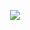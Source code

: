 <p align="center">
  <img src="https://media.licdn.com/dms/image/D4E22AQFzRNqcuE3wmw/feedshare-shrink_2048_1536/0/1712656808697?e=1715817600&v=beta&t=B1q9FTQEeaWR8BhY6H--9YFNYXUKq7KMgOkX24Jq78c">
</p>
